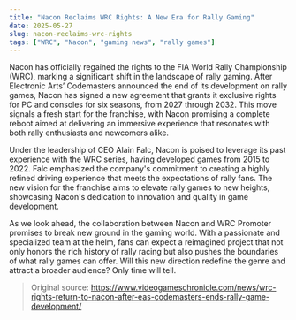 ```yaml
---
title: "Nacon Reclaims WRC Rights: A New Era for Rally Gaming"
date: 2025-05-27
slug: nacon-reclaims-wrc-rights
tags: ["WRC", "Nacon", "gaming news", "rally games"]
---
```


Nacon has officially regained the rights to the FIA World Rally Championship (WRC), marking a significant shift in the landscape of rally gaming. After Electronic Arts’ Codemasters announced the end of its development on rally games, Nacon has signed a new agreement that grants it exclusive rights for PC and consoles for six seasons, from 2027 through 2032. This move signals a fresh start for the franchise, with Nacon promising a complete reboot aimed at delivering an immersive experience that resonates with both rally enthusiasts and newcomers alike.

Under the leadership of CEO Alain Falc, Nacon is poised to leverage its past experience with the WRC series, having developed games from 2015 to 2022. Falc emphasized the company's commitment to creating a highly refined driving experience that meets the expectations of rally fans. The new vision for the franchise aims to elevate rally games to new heights, showcasing Nacon's dedication to innovation and quality in game development.

As we look ahead, the collaboration between Nacon and WRC Promoter promises to break new ground in the gaming world. With a passionate and specialized team at the helm, fans can expect a reimagined project that not only honors the rich history of rally racing but also pushes the boundaries of what rally games can offer. Will this new direction redefine the genre and attract a broader audience? Only time will tell.

> Original source: https://www.videogameschronicle.com/news/wrc-rights-return-to-nacon-after-eas-codemasters-ends-rally-game-development/